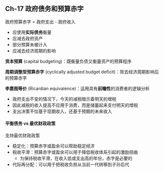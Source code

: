 ## Ch-17  政府债务和预算赤字

政府预算赤字 = 政府支出 - 政府收入

+ 应使用**实际债务**衡量
+ 应减去政府资产
+ 部分预算未被计入
+ 应减去经济周期的影响

**资本预算** (capital budgeting)：既衡量负债又衡量资产的预算程序

**周期调整型预算赤字** (cyclically adjusted budget deficit)：除去经济周期影响后的预算赤字



**李嘉图等价** (Ricardian equivalence)：运用具有**前瞻性**的消费者的逻辑分析

+ 政府支出不变的情况下，今天的减税暗示着明天的增税
+ 因此减税的收入提高不应用于消费，而是储蓄起来支付明天的增税
+ 支出决策不仅基于现期收入，还基于预期的未来收入



#### 平衡债务 vs 最优财政政策

支持最优财政政策

+ 稳定化：预算赤字或盈余可以帮助稳定经济
+ 税收平滑：预算赤字或盈余可以用于降低税收体系引起的激励扭曲
  + 为保持税收平滑，在收入低或支出高的年份，赤字是必要的
+ 代际再分配：可以用于把税收负担从当前一代转移到子孙后代